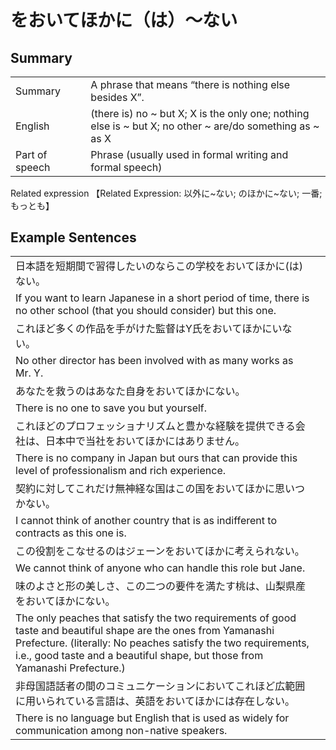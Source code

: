 # をおいてほかに（は）～ない

## Summary

<table><tr>   <td>Summary<td>   <td>A phrase that means “there is nothing else besides X”.</td><tr><tr>   <td>English<td>   <td>(there is) no ~ but X; X is the only one; nothing else is ~ but X; no other ~ are/do something as ~ as X</td><tr><tr>   <td>Part of speech<td>   <td>Phrase (usually used in formal writing and formal speech)</td><tr></table><tr>   <td>Related expression<td>   <td>【Related Expression: 以外に~ない; のほかに~ない; 一番; もっとも】</td><tr></table></table>

## Example Sentences

<table><tr><td>日本語を短期間で習得したいのならこの学校をおいてほかに(は)ない。<td><tr><tr><td>If you want to learn Japanese in a short period of time, there is no other school (that you should consider) but this one.<td><tr><tr><td>これほど多くの作品を手がけた監督はY氏をおいてほかにいない。<td><tr><tr><td>No other director has been involved with as many works as Mr. Y.<td><tr><tr><td>あなたを救うのはあなた自身をおいてほかにない。<td><tr><tr><td>There is no one to save you but yourself.<td><tr><tr><td>これほどのプロフェッショナリズムと豊かな経験を提供できる会社は、日本中で当社をおいてほかにはありません。<td><tr><tr><td>There is no company in Japan but ours that can provide this level of professionalism and rich experience.<td><tr><tr><td>契約に対してこれだけ無神経な国はこの国をおいてほかに思いつかない。<td><tr><tr><td>I cannot think of another country that is as indifferent to contracts as this one is.<td><tr><tr><td>この役割をこなせるのはジェーンをおいてほかに考えられない。<td><tr><tr><td>We cannot think of anyone who can handle this role but Jane.<td><tr><tr><td>味のよさと形の美しさ、この二つの要件を満たす桃は、山梨県産をおいてほかにない。<td><tr><tr><td>The only peaches that satisfy the two requirements of good taste and beautiful shape are the ones from Yamanashi Prefecture. (literally: No peaches satisfy the two requirements, i.e., good taste and a beautiful shape, but those from Yamanashi Prefecture.)<td><tr><tr><td>非母国語話者の間のコミュニケーションにおいてこれほど広範囲に用いられている言語は、英語をおいてほかには存在しない。<td><tr><tr><td>There is no language but English that is used as widely for communication among non-native speakers.<td><tr></table>


